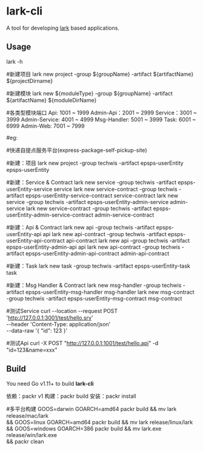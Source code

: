 # lark-cli

A tool for developing [lark](https://github.com/cuigh/lark) based applications.

## Usage

lark -h

#新建项目
lark new project -group ${groupName} -artifact ${artifactName} ${projectDirname}

#新建模块
lark new ${moduleType} -group ${groupName} -artifact ${artifactName} ${moduleDirName}

#各类型模块端口
Api: 1001 ~ 1999
Admin-Api：2001 ~ 2999
Service：3001 ~ 3999
Admin-Service: 4001 ~ 4999
Msg-Handler: 5001 ~ 3999
Task: 6001 ~ 6999
Admin-Web: 7001 ~ 7999

#eg:

#快递自提点服务平台(express-package-self-pickup-site)

#新建：项目
lark new project -group techwis -artifact epsps-userEntity epsps-userEntity 

#新建：Service & Contract
lark new service -group techwis -artifact epsps-userEntity-service service
lark new service-contract -group techwis -artifact epsps-userEntity-service-contract service-contract
lark new service -group techwis -artifact epsps-userEntity-admin-service admin-service
lark new service-contract -group techwis -artifact epsps-userEntity-admin-service-contract admin-service-contract

#新建：Api & Contract
lark new api -group techwis -artifact epsps-userEntity-api api
lark new api-contract -group techwis -artifact epsps-userEntity-api-contract api-contract
lark new api -group techwis -artifact epsps-userEntity-admin-api api
lark new api-contract -group techwis -artifact epsps-userEntity-admin-api-contract admin-api-contract

#新建：Task
lark new task -group techwis -artifact epsps-userEntity-task task

#新建：Msg Handler & Contract
lark new msg-handler -group techwis -artifact epsps-userEntity-msg-handler msg-handler
lark new msg-contract -group techwis -artifact epsps-userEntity-msg-contract msg-contract



#测试Service
curl --location --request POST 'http://127.0.0.1:3001/test/hello.srv' \
--header 'Content-Type: application/json' \
--data-raw '{
    "id": 123 
}'

#测试Api
curl -X POST "http://127.0.0.1:1001/test/hello.api" -d "id=123&name=xxx"


## Build

You need Go v1.11+ to build **lark-cli**

依赖：packr v1
构建：packr build
安装：packr install

#多平台构建
GOOS=darwin GOARCH=amd64 packr build && mv lark release/mac/lark \
  && GOOS=linux GOARCH=amd64 packr build && mv lark release/linux/lark \
  && GOOS=windows GOARCH=386 packr build && mv lark.exe release/win/lark.exe \
  && packr clean